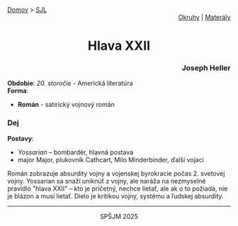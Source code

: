 <div align="center">
    <div align="left">
        <a href="/README.md">Domov</a>
        >
        <a href="../SLOVENCINA.md">SJL</a>
    </div>
    <div align="right">
        <a href="../ustne-okruhy.org.md">Okruhy</a>
        |
        <a href="https://drive.google.com/drive/u/1/folders/1hWhZNvgWC-8cb7jK5zRorX9WfCzyq_WF">Materály</a>
    </div>
<h1> Hlava XXII</h1>
    <div align="right">
        <h3>Joseph Heller</h3>
    </div>
</div>

__Obdobie__: _20. storočie_ - Americká literatúra  
__Forma__:  
- **Román** - satirický vojnový román

### Dej
__Postavy__:  
- *Yossarian* – bombardér, hlavná postava  
- major Major, plukovník Cathcart, Milo Minderbinder, ďalší vojaci

Román zobrazuje absurdity vojny a vojenskej byrokracie počas 2. svetovej vojny. Yossarian sa snaží uniknúť z vojny, ale naráža na nezmyselné pravidlo "hlava XXII" – kto je príčetný, nechce lietať, ale ak o to požiada, nie je blázon a musí lietať. Dielo je kritikou vojny, systému a ľudskej absurdity.

---
<div align="center">
    <p>SPŠJM 2025</p>
</div>
